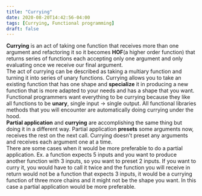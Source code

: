 ```yaml
---
title: "Currying"
date: 2020-08-20T14:42:56-04:00
tags: [Currying, Functional programming]
draft: false
---
```


**Currying** is an act of taking one function that receives more than one argument and refactoring it so it becomes **HOF**(a higher order function) that returns series of functions each accepting only one argument and only evaluating once we receive our final argument.  
The act of currying can be described as taking a multiary function and turning it into series of unary functions. Currying allows you to take an existing function that has one shape and **specialize** it in producing a new function that is more adapted to your needs and has a shape that you want.  
Functional programmers want everything to be currying because they like all functions to be **unary**, single input -> single output. All functional libraries methods that you will encounter are automatically doing currying under the hood.  
**Partial application** and **currying** are accomplishing the same thing but doing it in a different way. Partial application **presets** some arguments now, receives the rest on the next call. Currying doesn't preset any arguments and receives each argument one at a time.  
There are some cases when it would be more preferable to do a partial application. Ex. a function expects 5 inputs and you want to produce another function with 3 inputs, so you want to preset 2 inputs. If you want to curry it, you would have to call it twice and the function you will receive in return would not be a function that expects  3 inputs, it would be a currying function of three more chains and it might not be the shape you want. In this case a partial application would be more preferable.